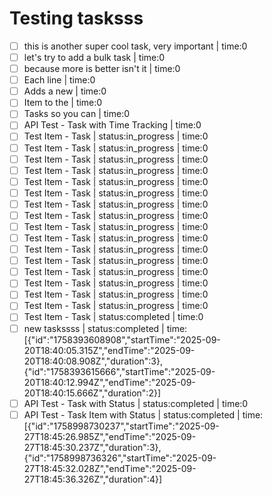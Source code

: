 # Testing tasksss
<!-- type:task -->

- [ ] this is another super cool task, very important | time:0
- [ ] let's try to add a bulk task | time:0
- [ ] because more is better isn't it | time:0
- [ ] Each line | time:0
- [ ] Adds a new | time:0
- [ ] Item to the | time:0
- [ ] Tasks so you can | time:0
- [ ] API Test - Task with Time Tracking | time:0
- [ ] Test Item - Task | status:in_progress | time:0
- [ ] Test Item - Task | status:in_progress | time:0
- [ ] Test Item - Task | status:in_progress | time:0
- [ ] Test Item - Task | status:in_progress | time:0
- [ ] Test Item - Task | status:in_progress | time:0
- [ ] Test Item - Task | status:in_progress | time:0
- [ ] Test Item - Task | status:in_progress | time:0
- [ ] Test Item - Task | status:in_progress | time:0
- [ ] Test Item - Task | status:in_progress | time:0
- [ ] Test Item - Task | status:in_progress | time:0
- [ ] Test Item - Task | status:in_progress | time:0
- [ ] Test Item - Task | status:in_progress | time:0
- [ ] Test Item - Task | status:in_progress | time:0
- [ ] Test Item - Task | status:in_progress | time:0
- [ ] Test Item - Task | status:in_progress | time:0
- [ ] Test Item - Task | status:in_progress | time:0
- [ ] Test Item - Task | status:completed | time:0
- [ ] new taskssss | status:completed | time:[{"id":"1758393608908","startTime":"2025-09-20T18:40:05.315Z","endTime":"2025-09-20T18:40:08.908Z","duration":3},{"id":"1758393615666","startTime":"2025-09-20T18:40:12.994Z","endTime":"2025-09-20T18:40:15.666Z","duration":2}]
- [ ] API Test - Task with Status | status:completed | time:0
- [ ] API Test - Task Item with Status | status:completed | time:[{"id":"1758998730237","startTime":"2025-09-27T18:45:26.985Z","endTime":"2025-09-27T18:45:30.237Z","duration":3},{"id":"1758998736326","startTime":"2025-09-27T18:45:32.028Z","endTime":"2025-09-27T18:45:36.326Z","duration":4}]